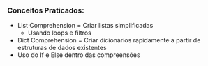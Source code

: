 ### Conceitos Praticados:
- List Comprehension = Criar listas simplificadas
  - Usando loops e filtros
- Dict Comprehension = Criar dicionários rapidamente a partir de estruturas de dados existentes
- Uso do If e Else dentro das compreensões
